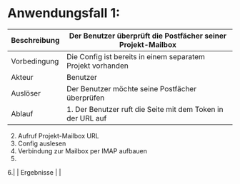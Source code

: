 # Anwendungsfall 1: 

| Beschreibung | Der Benutzer überprüft die Postfächer seiner Projekt-Mailbox |
| ------------- | --- |
| Vorbedingung | Die Config ist bereits in einem separatem Projekt vorhanden |
| Akteur | Benutzer |
| Auslöser | Der Benutzer möchte seine Postfächer überprüfen |
| Ablauf | 1. Der Benutzer ruft die Seite mit dem Token in der URL auf
2. Aufruf Projekt-Mailbox URL
3. Config auslesen
4. Verbindung zur Mailbox per IMAP aufbauen
5.
6.|
| Ergebnisse | |
